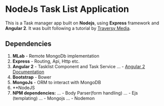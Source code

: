 # NodeJs Task List Application

This is a Task manager app built on **Nodejs**, using **Express** framework and
**Angular 2**. It was built following a tutorial by [Traversy Media](https://traversymedia.com). 
## Dependencies
1. **MLab** - Remote MongoDb implementation
2. **Express** - Routing, Api, Http etc.
3. **Angular 2** - Tasklist Component and Task Service
... - [Angular 2 Documentation](https://web.archive.org/web/20161011223739/https://angular.io/docs/ts/latest/quickstart.html)
4. **Bootstrap** - Bower
5. **MongoJs** - ORM to interact with MongoDB
6. **NodeJS
7. **NPM dependencies:**
... - Body Parser(form handling)
... - Ejs (templating)
... - Mongojs
... - Nodemon





